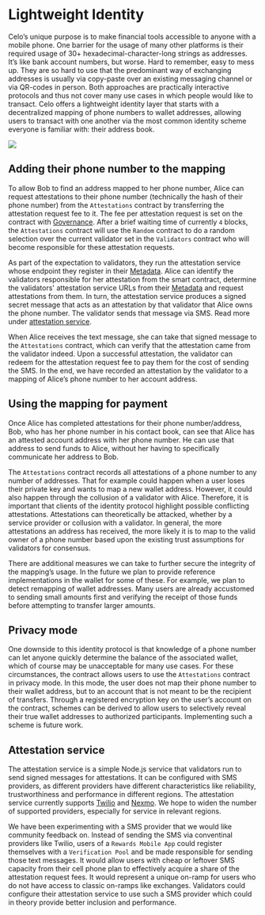 # Lightweight Identity

Celo’s unique purpose is to make financial tools accessible to anyone with a mobile phone. One barrier for the usage of many other platforms is their required usage of 30+ hexadecimal-character-long strings as addresses. It’s like bank account numbers, but worse. Hard to remember, easy to mess up. They are so hard to use that the predominant way of exchanging addresses is usually via copy-paste over an existing messaging channel or via QR-codes in person. Both approaches are practically interactive protocols and thus not cover many use cases in which people would like to transact. Celo offers a lightweight identity layer that starts with a decentralized mapping of phone numbers to wallet addresses, allowing users to transact with one another via the most common identity scheme everyone is familiar with: their address book.

![](https://storage.googleapis.com/celo-website/docs/attestations-flow.jpg)

## Adding their phone number to the mapping

To allow Bob to find an address mapped to her phone number, Alice can request attestations to their phone number \(technically the hash of their phone number\) from the `Attestations` contract by transferring the attestation request fee to it. The fee per attestation request is set on the contract with [Governance](../governance.md). After a brief waiting time of currently `4` blocks, the `Attestations` contract will use the `Random` contract to do a random selection over the current validator set in the `Validators` contract who will become responsible for these attestation requests.

As part of the expectation to validators, they run the attestation service whose endpoint they register in their [Metadata](metadata.md). Alice can identify the validators responsible for her attestation from the smart contract, determine the validators' attestation service URLs from their [Metadata](metadata.md) and request attestations from them. In turn, the attestation service produces a signed secret message that acts as an attestation by that validator that Alice owns the phone number. The validator sends that message via SMS. Read more under [attestation service](./#attestation-service).

When Alice receives the text message, she can take that signed message to the `Attestations` contract, which can verify that the attestation came from the validator indeed. Upon a successful attestation, the validator can redeem for the attestation request fee to pay them for the cost of sending the SMS. In the end, we have recorded an attestation by the validator to a mapping of Alice’s phone number to her account address.

## Using the mapping for payment

Once Alice has completed attestations for their phone number/address, Bob, who has her phone number in his contact book, can see that Alice has an attested account address with her phone number. He can use that address to send funds to Alice, without her having to specifically communicate her address to Bob.

The `Attestations` contract records all attestations of a phone number to any number of addresses. That for example could happen when a user loses their private key and wants to map a new wallet address. However, it could also happen through the collusion of a validator with Alice. Therefore, it is important that clients of the identity protocol highlight possible conflicting attestations. Attestations can theoretically be attacked, whether by a service provider or collusion with a validator. In general, the more attestations an address has received, the more likely it is to map to the valid owner of a phone number based upon the existing trust assumptions for validators for consensus.

There are additional measures we can take to further secure the integrity of the mapping’s usage. In the future we plan to provide reference implementations in the wallet for some of these. For example, we plan to detect remapping of wallet addresses. Many users are already accustomed to sending small amounts first and verifying the receipt of those funds before attempting to transfer larger amounts.

## Privacy mode

One downside to this identity protocol is that knowledge of a phone number can let anyone quickly determine the balance of the associated wallet, which of course may be unacceptable for many use cases. For these circumstances, the contract allows users to use the `Attestations` contract in privacy mode. In this mode, the user does not map their phone number to their wallet address, but to an account that is not meant to be the recipient of transfers. Through a registered encryption key on the user’s account on the contract, schemes can be derived to allow users to selectively reveal their true wallet addresses to authorized participants. Implementing such a scheme is future work.

## Attestation service

The attestation service is a simple Node.js service that validators run to send signed messages for attestations. It can be configured with SMS providers, as different providers have different characteristics like reliability, trustworthiness and performance in different regions. The attestation service currently supports [Twilio](https://www.twilio.com) and [Nexmo](https://nexmo.com). We hope to widen the number of supported providers, especially for service in relevant regions.

We have been experimenting with a SMS provider that we would like community feedback on. Instead of sending the SMS via conventinal providers like Twilio, users of a `Rewards Mobile App` could register themselves with a `Verification Pool` and be made responsible for sending those text messages. It would allow users with cheap or leftover SMS capacity from their cell phone plan to effectively acquire a share of the attestation request fees. It would represent a unique on-ramp for users who do not have access to classic on-ramps like exchanges. Validators could configure their attestation service to use such a SMS provider which could in theory provide better inclusion and performance.

